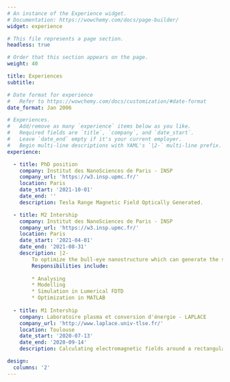 ```yaml
---
# An instance of the Experience widget.
# Documentation: https://wowchemy.com/docs/page-builder/
widget: experience

# This file represents a page section.
headless: true

# Order that this section appears on the page.
weight: 40

title: Experiences
subtitle:

# Date format for experience
#   Refer to https://wowchemy.com/docs/customization/#date-format
date_format: Jan 2006

# Experiences.
#   Add/remove as many `experience` items below as you like.
#   Required fields are `title`, `company`, and `date_start`.
#   Leave `date_end` empty if it's your current employer.
#   Begin multi-line descriptions with YAML's `|2-` multi-line prefix.
experience:

  - title: PhD position
    company: Institut des NanoSciences de Paris - INSP
    company_url: 'https://w3.insp.upmc.fr/'
    location: Paris
    date_start: '2021-10-01'
    date_end: ''
    description: Tesla Range Magnetic Field Optically Generated.

  - title: M2 Intership
    company: Institut des NanoSciences de Paris - INSP
    company_url: 'https://w3.insp.upmc.fr/'
    location: Paris
    date_start: '2021-04-01'
    date_end: '2021-08-31'
    description: |2-
	    To optimize the bull-eye nanostructure which can generate the strongest stationary magnetic fields under cicularly polarized light excitation.
        Responsibilities include:
        
        * Analysing
        * Modelling
        * Simulation in Lumerical FDTD
        * Optimization in MATLAB
		
  - title: M1 Intership
    company: Laboratoire plasma et conversion d'énergie - LAPLACE
    company_url: 'http://www.laplace.univ-tlse.fr/'
    location: Toulouse
    date_start: '2020-07-13'
    date_end: '2020-09-14'
    description: Calculating electromagnetic fields around a rectangular in MATLAB

design:
  columns: '2'
---
```

